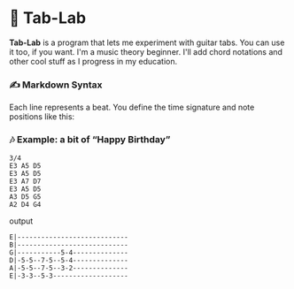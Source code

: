 # 🎸 Tab-Lab

**Tab-Lab** is a program that lets me experiment with guitar tabs. You can use it too, if you want. I'm a music theory beginner. I'll add chord notations and other cool stuff as I progress in my education.

### ✍️ Markdown Syntax

Each line represents a beat. You define the time signature and note positions like this:

### 🎶 Example: a bit of “Happy Birthday”

```tab-lab
3/4
E3 A5 D5
E3 A5 D5
E3 A7 D7
E3 A5 D5
A3 D5 G5
A2 D4 G4
```

output
```ascii
E|----------------------------
B|----------------------------
G|-----------5-4--------------
D|-5-5--7-5--5-4--------------
A|-5-5--7-5--3-2--------------
E|-3-3--5-3-------------------
```

